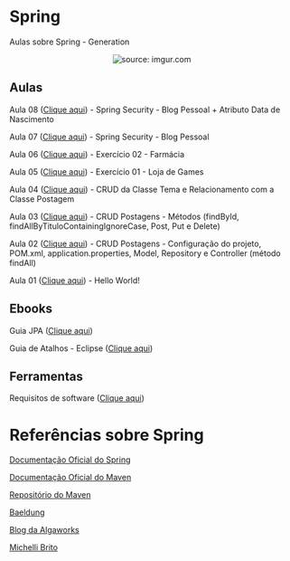 # Spring

Aulas sobre Spring - Generation

<div align="center"><img src="https://i.imgur.com/w8tTOuT.png" title="source: imgur.com" /></div>



## Aulas

Aula 08 (<a href="https://github.com/rafaelq80/Spring/blob/main/aula_08/" target="_blank">Clique aqui</a>) - Spring Security - Blog Pessoal + Atributo Data de Nascimento

Aula 07 (<a href="https://github.com/rafaelq80/Spring/blob/main/aula_07/" target="_blank">Clique aqui</a>) - Spring Security - Blog Pessoal

Aula 06 (<a href="https://github.com/rafaelq80/Spring/blob/main/aula_06/" target="_blank">Clique aqui</a>) - Exercício 02 - Farmácia

Aula 05 (<a href="https://github.com/rafaelq80/Spring/blob/main/aula_05/" target="_blank">Clique aqui</a>) - Exercício 01 - Loja de Games

Aula 04 (<a href="https://github.com/rafaelq80/Spring/blob/main/aula_04/" target="_blank">Clique aqui</a>) - CRUD da Classe Tema e Relacionamento com a Classe Postagem

Aula 03 (<a href="https://github.com/rafaelq80/Spring/blob/main/aula_03/" target="_blank">Clique aqui</a>) - CRUD Postagens - Métodos (findById, findAllByTituloContainingIgnoreCase, Post, Put e Delete)

Aula 02 (<a href="https://github.com/rafaelq80/Spring/blob/main/aula_02/" target="_blank">Clique aqui</a>) - CRUD Postagens - Configuração do projeto, POM.xml, application.properties, Model, Repository e Controller (método findAll)

Aula 01 (<a href="https://github.com/rafaelq80/Spring/blob/main/aula_01/" target="_blank">Clique aqui</a>) - Hello World!



## Ebooks

Guia JPA (<a href="https://github.com/rafaelq80/Spring/blob/main/ebooks/guia_jpa.pdf" target="_blank">Clique aqui</a>) 

Guia de Atalhos - Eclipse (<a href="https://github.com/rafaelq80/Spring/blob/main/ebooks/atalhos_eclipse.pdf" target="_blank">Clique aqui</a>)



## Ferramentas

Requisitos de software (<a href="https://github.com/rafaelq80/Spring/blob/main/sts/" target="_blank">Clique aqui</a>)

# Referências sobre Spring

<a href="https://spring.io/" target="_blank">Documentação Oficial do Spring</a>

<a href="https://maven.apache.org/" target="_blank">Documentação Oficial do Maven</a>

<a href="https://mvnrepository.com/" target="_blank">Repositório do Maven</a>

<a href="https://www.baeldung.com/" target="_blank">Baeldung</a>

<a href="https://blog.algaworks.com/" target="_blank">Blog da Algaworks</a>

<a href="https://www.michellibrito.com/" target="_blank">Michelli Brito</a>

